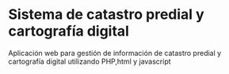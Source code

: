# Sistema de catastro predial y cartografía digital

Aplicación web para gestión de información de catastro predial y cartografía digital
utilizando PHP,html y javascript